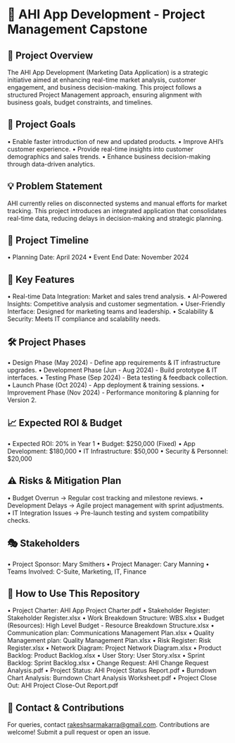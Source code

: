 # 📌 AHI App Development - Project Management Capstone

## 🎯 Project Overview
The AHI App Development (Marketing Data Application) is a strategic initiative aimed at enhancing real-time market analysis, customer engagement, and business decision-making. This project follows a structured Project Management approach, ensuring alignment with business goals, budget constraints, and timelines.

## 🚀 Project Goals
•	Enable faster introduction of new and updated products.
•	Improve AHI’s customer experience.
•	Provide real-time insights into customer demographics and sales trends.
•	Enhance business decision-making through data-driven analytics.

## 💡 Problem Statement
AHI currently relies on disconnected systems and manual efforts for market tracking. This project introduces an integrated application that consolidates real-time data, reducing delays in decision-making and strategic planning.

## 📅 Project Timeline
•	Planning Date: April 2024
•	Event End Date: November 2024

## 🔑 Key Features
•	Real-time Data Integration: Market and sales trend analysis.
•	AI-Powered Insights: Competitive analysis and customer segmentation.
•	User-Friendly Interface: Designed for marketing teams and leadership.
•	Scalability & Security: Meets IT compliance and scalability needs.

## 🛠️ Project Phases
•	Design Phase (May 2024) - Define app requirements & IT infrastructure upgrades.
•	Development Phase (Jun - Aug 2024) - Build prototype & IT interfaces.
•	Testing Phase (Sep 2024) - Beta testing & feedback collection.
•	Launch Phase (Oct 2024) - App deployment & training sessions.
•	Improvement Phase (Nov 2024) - Performance monitoring & planning for Version 2.

## 📈 Expected ROI & Budget
•	Expected ROI: 20% in Year 1
•	Budget: $250,000 (Fixed)
•	App Development: $180,000
•	IT Infrastructure: $50,000
•	Security & Personnel: $20,000

## ⚠️ Risks & Mitigation Plan
•	Budget Overrun → Regular cost tracking and milestone reviews.
•	Development Delays → Agile project management with sprint adjustments.
•	IT Integration Issues → Pre-launch testing and system compatibility checks.

## 🎭 Stakeholders
•	Project Sponsor: Mary Smithers
•	Project Manager: Cary Manning
•	Teams Involved: C-Suite, Marketing, IT, Finance

## 📌 How to Use This Repository
•	Project Charter: AHI App Project Charter.pdf
•	Stakeholder Register: Stakeholder Register.xlsx
•	Work Breakdown Structure: WBS.xlsx
•	Budget (Resources): High Level Budget - Resource Breakdown Structure.xlsx
•	Communication plan: Communications Management Plan.xlsx
•	Quality Management plan: Quality Management Plan.xlsx
•	Risk Register: Risk Register.xlsx
•	Network Diagram: Project Network Diagram.xlsx
•	Product Backlog: Product Backlog.xlsx
•	User Story: User Story.xlsx
•	Sprint Backlog: Sprint Backlog.xlsx
•	Change Request: AHI Change Request Analysis.pdf
•	Project Status: AHI Project Status Report.pdf
•	Burndown Chart Analysis: Burndown Chart Analysis Worksheet.pdf
•	Project Close Out: AHI Project Close-Out Report.pdf

## 📩 Contact & Contributions
For queries, contact rakeshsarmakarra@gmail.com.
Contributions are welcome! Submit a pull request or open an issue.
